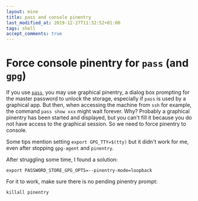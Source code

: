 ```yaml
---
layout: mine
title: pass and console pinentry
last_modified_at: 2019-12-27T11:32:52+01:00
tags: shell
accept_comments: true
---
```


# Force console pinentry for `pass` (and `gpg`)

If you use [`pass`](https://www.passwordstore.org/), you may use graphical pinentry, a dialog box prompting for the master password to unlock the storage, especially if `pass` is used by a graphical app.
But then, when accessing the machine from `ssh` for example, the command `pass show xxx` might wait forever.
Why? Probably a graphical pinentry has been started and displayed, but you can't fill it because you do not have access to the graphical session. So we need to force pinentry to console.

Some tips mention setting `export GPG_TTY=$(tty)` but it didn't work for me, even after stopping `gpg-agent` and `pinentry`.

After struggling some time, I found a solution:

    export PASSWORD_STORE_GPG_OPTS=--pinentry-mode=loopback

For it to work, make sure there is no pending pinentry prompt:

    killall pinentry
